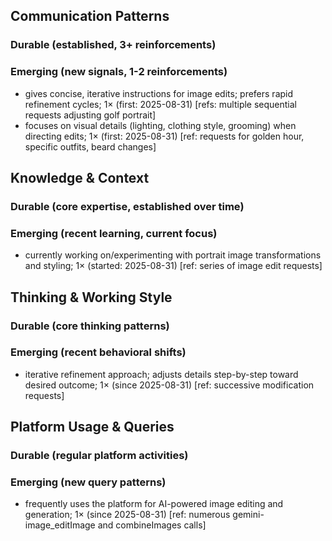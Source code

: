 ## Communication Patterns
### Durable (established, 3+ reinforcements)

### Emerging (new signals, 1-2 reinforcements)
- gives concise, iterative instructions for image edits; prefers rapid refinement cycles; 1× (first: 2025-08-31) [refs: multiple sequential requests adjusting golf portrait]
- focuses on visual details (lighting, clothing style, grooming) when directing edits; 1× (first: 2025-08-31) [ref: requests for golden hour, specific outfits, beard changes]

## Knowledge & Context
### Durable (core expertise, established over time)

### Emerging (recent learning, current focus)
- currently working on/experimenting with portrait image transformations and styling; 1× (started: 2025-08-31) [ref: series of image edit requests]

## Thinking & Working Style
### Durable (core thinking patterns)

### Emerging (recent behavioral shifts)
- iterative refinement approach; adjusts details step-by-step toward desired outcome; 1× (since 2025-08-31) [ref: successive modification requests]

## Platform Usage & Queries
### Durable (regular platform activities)

### Emerging (new query patterns)
- frequently uses the platform for AI-powered image editing and generation; 1× (since 2025-08-31) [ref: numerous gemini-image_editImage and combineImages calls]